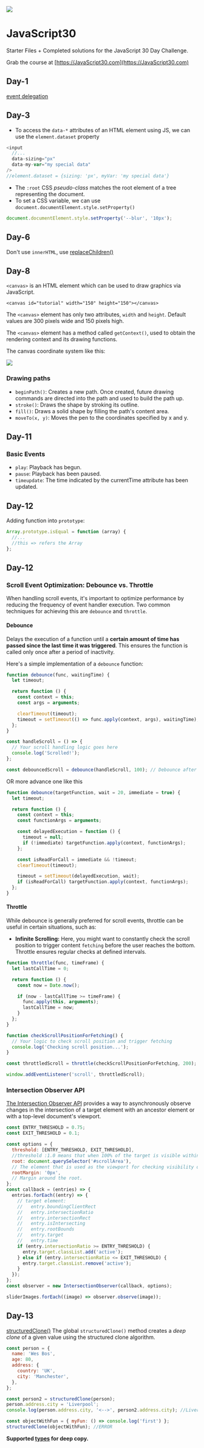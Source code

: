 ﻿![](https://javascript30.com/images/JS3-social-share.png)

# JavaScript30

Starter Files + Completed solutions for the JavaScript 30 Day Challenge.

Grab the course at [https://JavaScript30.com](https://JavaScript30.com)

## Day-1

[event delegation](https://developer.mozilla.org/en-US/docs/Learn/JavaScript/Building_blocks/Events#event_delegation)

## Day-3

- To access the `data-*` attributes of an HTML element using JS, we can use the `element.dataset` property

```js
<input
  //...
  data-sizing="px"
  data-my-var="my special data"
/>
//element.dataset = {sizing: 'px', myVar: 'my special data'}
```

- The `:root` CSS _pseudo-class_ matches the root element of a tree representing the document.
- To set a CSS variable, we can use `document.documentElement.style.setProperty()`

```js
document.documentElement.style.setProperty('--blur', '10px');
```

## Day-6

Don't use `innerHTML`, use [replaceChildren() ](https://developer.mozilla.org/en-US/docs/Web/API/Element/replaceChildren)

## Day-8

`<canvas>` is an HTML element which can be used to draw graphics via JavaScript.

```
<canvas id="tutorial" width="150" height="150"></canvas>
```

The `<canvas>` element has only two attributes, `width` and `height`. Default values are 300 pixels wide and 150 pixels high.

The `<canvas>` element has a method called `getContext()`, used to obtain the rendering context and its drawing functions.

The canvas coordinate system like this:

<img src='./08 - Fun with HTML5 Canvas/canvas_default_grid.png' />

### Drawing paths

- `beginPath()`: Creates a new path. Once created, future drawing commands are directed into the path and used to build the path up.
- `stroke()`: Draws the shape by stroking its outline.
- `fill()`: Draws a solid shape by filling the path's content area.
- `moveTo(x, y)`: Moves the pen to the coordinates specified by x and y.

## Day-11

### Basic Events

- `play`: Playback has begun.
- `pause`: Playback has been paused.
- `timeupdate`: The time indicated by the currentTime attribute has been updated.

## Day-12

Adding function into `prototype`:

```js
Array.prototype.isEqual = function (array) {
  //...
  //this => refers the Array
};
```

## Day-12

### Scroll Event Optimization: Debounce vs. Throttle

When handling scroll events, it's important to optimize performance by reducing the frequency of event handler execution. Two common techniques for achieving this are `debounce` and `throttle`.

#### Debounce

Delays the execution of a function until a **certain amount of time has passed since the last time it was triggered**. This ensures the function is called only once after a period of inactivity.

Here's a simple implementation of a `debounce` function:

```javascript
function debounce(func, waitingTime) {
  let timeout;

  return function () {
    const context = this;
    const args = arguments;

    clearTimeout(timeout);
    timeout = setTimeout(() => func.apply(context, args), waitingTime);
  };
}

const handleScroll = () => {
  // Your scroll handling logic goes here
  console.log('Scrolled!');
};

const debouncedScroll = debounce(handleScroll, 100); // Debounce after 100ms of inactivity
```

OR more advance one like this

```js
function debounce(targetFunction, wait = 20, immediate = true) {
  let timeout;

  return function () {
    const context = this;
    const functionArgs = arguments;

    const delayedExecution = function () {
      timeout = null;
      if (!immediate) targetFunction.apply(context, functionArgs);
    };

    const isReadForCall = immediate && !timeout;
    clearTimeout(timeout);

    timeout = setTimeout(delayedExecution, wait);
    if (isReadForCall) targetFunction.apply(context, functionArgs);
  };
}
```

#### Throttle

While debounce is generally preferred for scroll events, throttle can be useful in certain situations, such as:

- **Infinite Scrolling:** Here, you might want to constantly check the scroll position to trigger content `fetching` before the user reaches the bottom. Throttle ensures regular checks at defined intervals.

```js
function throttle(func, timeFrame) {
  let lastCallTime = 0;

  return function () {
    const now = Date.now();

    if (now - lastCallTime >= timeFrame) {
      func.apply(this, arguments);
      lastCallTime = now;
    }
  };
}

function checkScrollPositionForFetching() {
  // Your logic to check scroll position and trigger fetching
  console.log('Checking scroll position...');
}

const throttledScroll = throttle(checkScrollPositionForFetching, 200); // Check every 200ms

window.addEventListener('scroll', throttledScroll);
```

### Intersection Observer API

[The Intersection Observer API](https://developer.mozilla.org/en-US/docs/Web/API/Intersection_Observer_API) provides a way to asynchronously observe changes in the intersection of a target element with an ancestor element or with a top-level document's viewport.

```js
const ENTRY_THRESHOLD = 0.75;
const EXIT_THRESHOLD = 0.1;

const options = {
  threshold: [ENTRY_THRESHOLD, EXIT_THRESHOLD],
  //threshold :1.0 means that when 100% of the target is visible within the element
  root: document.querySelector('#scrollArea'),
  // The element that is used as the viewport for checking visibility of the target. Must be the ancestor of the target.
  rootMargin: '0px',
  // Margin around the root.
};
const callback = (entries) => {
  entries.forEach((entry) => {
    // target element:
    //   entry.boundingClientRect
    //   entry.intersectionRatio
    //   entry.intersectionRect
    //   entry.isIntersecting
    //   entry.rootBounds
    //   entry.target
    //   entry.time
    if (entry.intersectionRatio >= ENTRY_THRESHOLD) {
      entry.target.classList.add('active');
    } else if (entry.intersectionRatio <= EXIT_THRESHOLD) {
      entry.target.classList.remove('active');
    }
  });
};
const observer = new IntersectionObserver(callback, options);

sliderImages.forEach((image) => observer.observe(image));
```

## Day-13

[structuredClone()](https://developer.mozilla.org/en-US/docs/Web/API/structuredClone)
The global `structuredClone()` method creates a _deep clone_ of a given value using the structured clone algorithm.

```js
const person = {
  name: 'Wes Bos',
  age: 80,
  address: {
    country: 'UK',
    city: 'Manchester',
  },
};

const person2 = structuredClone(person);
person.address.city = 'Liverpool';
console.log(person.address.city, '<-->', person2.address.city); //Liverpool <--> Manchester

const objectWithFun = { myFun: () => console.log('first') };
structuredClone(objectWithFun); //ERROR
```

**Supported [types](https://developer.mozilla.org/en-US/docs/Web/API/Web_Workers_API/Structured_clone_algorithm#supported_types) for deep copy.**
